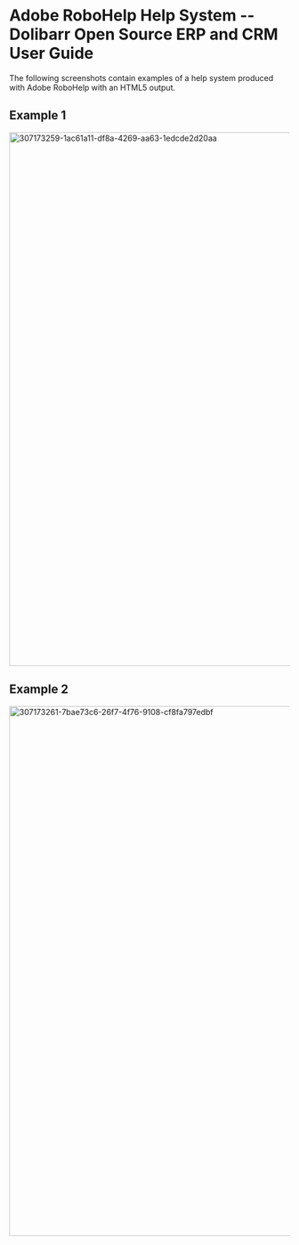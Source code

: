 # Adobe RoboHelp Help System -- Dolibarr Open Source ERP and CRM User Guide

The following screenshots contain examples of a help system produced with Adobe RoboHelp with an HTML5 output.

## Example 1 
<img width="959" alt="307173259-1ac61a11-df8a-4269-aa63-1edcde2d20aa" src="https://github.com/bieniaragwen/technicalwritingportfolio/assets/152110486/5d667037-ca46-4490-904d-654d6aa2ff25">


## Example 2 
<img width="952" alt="307173261-7bae73c6-26f7-4f76-9108-cf8fa797edbf" src="https://github.com/bieniaragwen/technicalwritingportfolio/assets/152110486/2a816674-b13a-4d4d-915c-bafaee6352d6">
